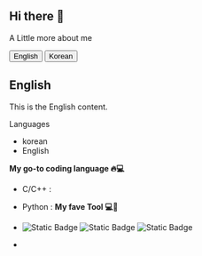 ## Hi there 👋
A Little more about me 

<div>
  <button onclick="showContent('english')">English</button>
  <button onclick="showContent('korean')">Korean</button>
</div>

<div id="english" style="display:block;">
  <h2>English</h2>
  <p>This is the English content.</p>
</div>

<div id="korean" style="display:none;">
  <h2>한국어</h2>
  <p>이것은 한국어 콘텐츠입니다.</p>
</div>

<script>
  function showContent(language) {
    document.getElementById('english').style.display = language === 'english' ? 'block' : 'none';
    document.getElementById('korean').style.display = language === 'korean' ? 'block' : 'none';
  }
</script>


<!-- Core Keyword : 일상의 자동화 -->
Languages
- korean
- English

**My go-to coding language 🔥💻**
- C/C++ : 
- Python : 
**My fave Tool 💻💙**
- ![Static Badge](https://img.shields.io/badge/langchain-ai-pink)
  ![Static Badge](https://img.shields.io/badge/n8n-ai-pink)
  ![Static Badge](https://img.shields.io/badge/crewai-ai-pink)
  
- 

<!--
**supperhappie/supperhappie** is a ✨ _special_ ✨ repository because its `README.md` (this file) appears on your GitHub profile.

Here are some ideas to get you started:

- 🔭 I’m currently working on ...
- 🌱 I’m currently learning ...
- 👯 I’m looking to collaborate on ...
- 🤔 I’m looking for help with ...
- 💬 Ask me about ...
- 📫 How to reach me: ...
- 😄 Pronouns: ...
- ⚡ Fun fact: ...
-->
